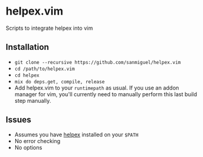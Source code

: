 helpex.vim
==========

Scripts to integrate helpex into vim

Installation
------------

 - `git clone --recursive https://github.com/sanmiguel/helpex.vim`
 - `cd /path/to/helpex.vim`
 - `cd helpex`
 - `mix do deps.get, compile, release`
 - Add helpex.vim to your `runtimepath` as usual. If you use an addon manager for vim, you'll currently need to manually perform this last build step manually.

Issues
------

 - Assumes you have [helpex](https://github.com/sanmiguel/helpex) installed on your `$PATH`
 - No error checking
 - No options
